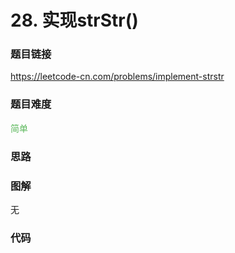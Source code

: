 # 28. 实现strStr()

### 题目链接

https://leetcode-cn.com/problems/implement-strstr

### 题目难度

<font color=#5CB85C>简单</font>

### 思路



### 图解

无

### 代码

```python
```